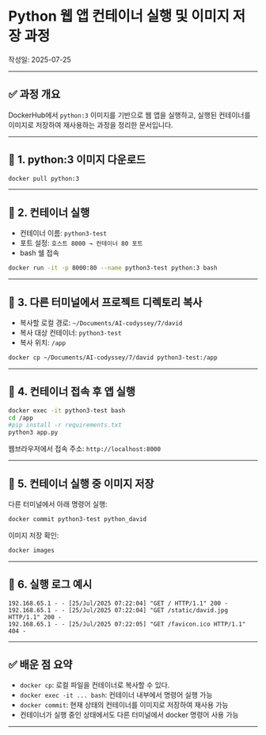 
# Python 웹 앱 컨테이너 실행 및 이미지 저장 과정

작성일: 2025-07-25

---

## ✅ 과정 개요

DockerHub에서 `python:3` 이미지를 기반으로 웹 앱을 실행하고, 실행된 컨테이너를 이미지로 저장하여 재사용하는 과정을 정리한 문서입니다.

---

## 📌 1. python:3 이미지 다운로드

```bash
docker pull python:3
```

---

## 📌 2. 컨테이너 실행

- 컨테이너 이름: `python3-test`
- 포트 설정: `호스트 8000 → 컨테이너 80 포트`
- bash 쉘 접속

```bash
docker run -it -p 8000:80 --name python3-test python:3 bash
```

---

## 📌 3. 다른 터미널에서 프로젝트 디렉토리 복사

- 복사할 로컬 경로: `~/Documents/AI-codyssey/7/david`
- 복사 대상 컨테이너: `python3-test`
- 복사 위치: `/app`

```bash
docker cp ~/Documents/AI-codyssey/7/david python3-test:/app
```

---

## 📌 4. 컨테이너 접속 후 앱 실행

```bash
docker exec -it python3-test bash
cd /app
#pip install -r requirements.txt
python3 app.py
```

웹브라우저에서 접속 주소: `http://localhost:8000`

---

## 📌 5. 컨테이너 실행 중 이미지 저장

다른 터미널에서 아래 명령어 실행:

```bash
docker commit python3-test python_david
```

이미지 저장 확인:

```bash
docker images
```

---

## 📌 6. 실행 로그 예시

```
192.168.65.1 - - [25/Jul/2025 07:22:04] "GET / HTTP/1.1" 200 -
192.168.65.1 - - [25/Jul/2025 07:22:04] "GET /static/david.jpg HTTP/1.1" 200 -
192.168.65.1 - - [25/Jul/2025 07:22:05] "GET /favicon.ico HTTP/1.1" 404 -
```

---

## ✅ 배운 점 요약

- `docker cp`: 로컬 파일을 컨테이너로 복사할 수 있다.
- `docker exec -it ... bash`: 컨테이너 내부에서 명령어 실행 가능
- `docker commit`: 현재 상태의 컨테이너를 이미지로 저장하여 재사용 가능
- 컨테이너가 실행 중인 상태에서도 다른 터미널에서 docker 명령어 사용 가능

---

